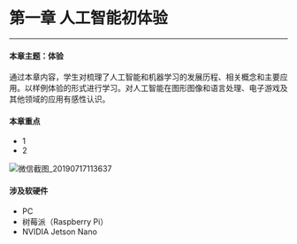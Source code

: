 # 第一章 人工智能初体验

---

#### 本章主题：体验

通过本章内容，学生对梳理了人工智能和机器学习的发展历程、相关概念和主要应用。以样例体验的形式进行学习。对人工智能在图形图像和语言处理、电子游戏及其他领域的应用有感性认识。

#### 本章重点

- 1
- 2

![微信截图_20190717113637](https://md.hass.live/%E5%BE%AE%E4%BF%A1%E6%88%AA%E5%9B%BE_20190717113637.png)

#### 涉及软硬件

- PC
- 树莓派（Raspberry Pi）
- NVIDIA Jetson Nano
